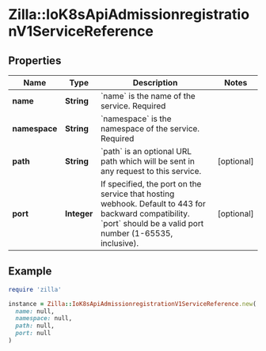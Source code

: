 # Zilla::IoK8sApiAdmissionregistrationV1ServiceReference

## Properties

| Name | Type | Description | Notes |
| ---- | ---- | ----------- | ----- |
| **name** | **String** | &#x60;name&#x60; is the name of the service. Required |  |
| **namespace** | **String** | &#x60;namespace&#x60; is the namespace of the service. Required |  |
| **path** | **String** | &#x60;path&#x60; is an optional URL path which will be sent in any request to this service. | [optional] |
| **port** | **Integer** | If specified, the port on the service that hosting webhook. Default to 443 for backward compatibility. &#x60;port&#x60; should be a valid port number (1-65535, inclusive). | [optional] |

## Example

```ruby
require 'zilla'

instance = Zilla::IoK8sApiAdmissionregistrationV1ServiceReference.new(
  name: null,
  namespace: null,
  path: null,
  port: null
)
```

